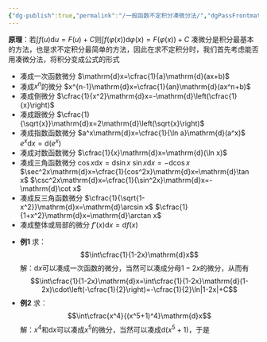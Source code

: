 ```yaml
---
{"dg-publish":true,"permalink":"/一般函数不定积分凑微分法/","dgPassFrontmatter":true}
---
```


**原理**：若$\displaystyle\int f(u)\mathrm{d}u=F(u)+C$则$\displaystyle\int f(\varphi(x))\mathrm{d}\varphi(x)=F(\varphi(x))+C$
凑微分是积分最基本的方法，也是求不定积分最简单的方法，因此在求不定积分时，我们首先考虑能否用凑微分法，将积分变成公式的形式

<div class="transclusion internal-embed is-loaded"><div class="markdown-embed">



- 凑成一次函数微分
	$\mathrm{d}x=\cfrac{1}{a}\mathrm{d}(ax+b)$
- 凑成$x^n$的微分
	$x^{n-1}\mathrm{d}x=\cfrac{1}{an}\mathrm{d}(ax^n+b)$
- 凑成倒微分
	$\cfrac{1}{x^2}\mathrm{d}x=-\mathrm{d}\left(\cfrac{1}{x}\right)$
- 凑成跟微分
	$\cfrac{1}{\sqrt{x}}\mathrm{d}x=2\mathrm{d}\left(\sqrt{x}\right)$
- 凑成指数函数微分
	$a^x\mathrm{d}x=\cfrac{1}{\ln a}\mathrm{d}(a^x)$
	$e^x\mathrm{d}x=\mathrm{d}(e^x)$
- 凑成对数函数微分
	$\cfrac{1}{x}\mathrm{d}x=\mathrm{d}(\ln x)$
- 凑成三角函数微分
	$\cos x\mathrm{d}x=\mathrm{d}\sin x$
	$\sin x\mathrm{d}x=-\mathrm{d}\cos x$
	$\sec^2x\mathrm{d}x=\cfrac{1}{cos^2x}\mathrm{d}x=\mathrm{d}\tan x$
	$\csc^2x\mathrm{d}x=\cfrac{1}{\sin^2x}\mathrm{d}x=-\mathrm{d}\cot x$
- 凑成反三角函数微分
	$\cfrac{1}{\sqrt{1-x^2}}\mathrm{d}x=\mathrm{d}\arcsin x$
	$\cfrac{1}{1+x^2}\mathrm{d}x=\mathrm{d}\arctan x$
- 凑成整体或局部的微分
	$f’(x)\mathrm{d}x=\mathrm{d}f(x)$

</div></div>

- **例1**
	求：
	$$\int\cfrac{1}{1-2x}\mathrm{d}x$$
	解：$\mathrm{d}x$可以凑成一次函数的微分，当然可以凑成分母$1-2x$的微分，从而有
	$$\int\cfrac{1}{1-2x}\mathrm{d}x=\int\cfrac{1}{1-2x}\mathrm{d}(1-2x)\cdot\left(-\cfrac{1}{2}\right)=-\cfrac{1}{2}\ln|1-2x|+C$$
- **例2**
	求：
	$$\int\cfrac{x^4}{(x^5+1)^4}\mathrm{d}x$$
	解：$x^4$和$\mathrm{d}x$可以凑成$x^5$的微分，当然可以凑成$\mathrm{d}(x^5+1)$，于是
	